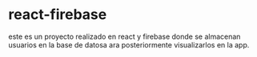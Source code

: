 # react-firebase

este es un proyecto realizado en react y firebase donde se almacenan usuarios en la base de datosa ara posteriormente visualizarlos en la app.
